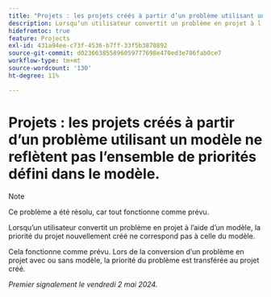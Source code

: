 ```yaml
---
title: "Projets : les projets créés à partir d’un problème utilisant un modèle ne reflètent pas l’ensemble de priorités défini dans le modèle"
description: Lorsqu’un utilisateur convertit un problème en projet à l’aide d’un modèle, la priorité du projet nouvellement créé ne correspond pas à celle du modèle.
hidefromtoc: true
feature: Projects
exl-id: 431a94ee-c73f-4536-b7ff-33f5b3870892
source-git-commit: d023663855896059777698e470ed3e786fab0ce7
workflow-type: tm+mt
source-wordcount: '130'
ht-degree: 11%

---
```


# Projets : les projets créés à partir d’un problème utilisant un modèle ne reflètent pas l’ensemble de priorités défini dans le modèle.

>[!NOTE]
>
>Ce problème a été résolu, car tout fonctionne comme prévu.

Lorsqu’un utilisateur convertit un problème en projet à l’aide d’un modèle, la priorité du projet nouvellement créé ne correspond pas à celle du modèle.

Cela fonctionne comme prévu. Lors de la conversion d’un problème en projet avec ou sans modèle, la priorité du problème est transférée au projet créé.

_Premier signalement le vendredi 2 mai 2024._
